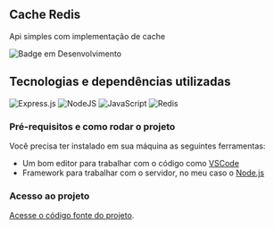 ## Cache Redis
<p align="justify">
  Api simples com implementação de cache
</p>

![Badge em Desenvolvimento](http://img.shields.io/static/v1?label=STATUS&message=EM%20DESENVOLVIMENTO&color=GREEN&style=for-the-badge)

## Tecnologias e dependências utilizadas
 
![Express.js](https://img.shields.io/badge/express.js-%23404d59.svg?style=for-the-badge&logo=express&logoColor=%2361DAFB)
![NodeJS](https://img.shields.io/badge/node.js-6DA55F?style=for-the-badge&logo=node.js&logoColor=white)
![JavaScript](https://img.shields.io/badge/javascript-%23323330.svg?style=for-the-badge&logo=javascript&logoColor=%23F7DF1E) 
![Redis](https://img.shields.io/badge/redis-%23DD0031.svg?style=for-the-badge&logo=redis&logoColor=white)


### Pré-requisitos e como rodar o projeto

Você precisa ter instalado em sua máquina as seguintes ferramentas:<br>
- Um bom editor para trabalhar com o código como [VSCode](https://code.visualstudio.com/)<br>
- Framework para trabalhar com o servidor, no meu caso o [Node.js](https://nodejs.org/en/)<br> 


### Acesso ao projeto

[Acesse o código fonte do projeto](https://github.com/matheushenriquecsb/api-redis).

